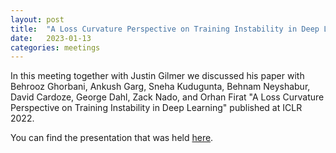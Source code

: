 ```yaml
---
layout: post
title:  "A Loss Curvature Perspective on Training Instability in Deep Learning"
date:   2023-01-13
categories: meetings
---
```


In this meeting together with Justin Gilmer we discussed his paper with Behrooz Ghorbani, Ankush Garg, Sneha Kudugunta,
Behnam Neyshabur, David Cardoze, George Dahl, Zack Nado, and Orhan Firat
"A Loss Curvature Perspective on Training Instability in Deep Learning" published at ICLR 2022.

You can find the presentation that was held [here](https://drive.google.com/file/d/1AysI8g49Rjq3gxbEbAwG17hFyqWHGjPx/view?usp=share_link).